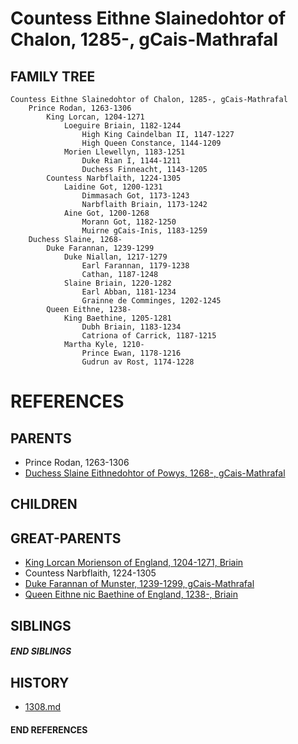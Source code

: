 # Countess Eithne Slainedohtor of Chalon, 1285-, gCais-Mathrafal

## FAMILY TREE
```
Countess Eithne Slainedohtor of Chalon, 1285-, gCais-Mathrafal
    Prince Rodan, 1263-1306
        King Lorcan, 1204-1271
            Loeguire Briain, 1182-1244
                High King Caindelban II, 1147-1227
                High Queen Constance, 1144-1209
            Morien Llewellyn, 1183-1251
                Duke Rian I, 1144-1211
                Duchess Finneacht, 1143-1205
        Countess Narbflaith, 1224-1305
            Laidine Got, 1200-1231
                Dimmasach Got, 1173-1243
                Narbflaith Briain, 1173-1242
            Aine Got, 1200-1268
                Morann Got, 1182-1250
                Muirne gCais-Inis, 1183-1259
    Duchess Slaine, 1268-
        Duke Farannan, 1239-1299
            Duke Niallan, 1217-1279
                Earl Farannan, 1179-1238
                Cathan, 1187-1248
            Slaine Briain, 1220-1282
                Earl Abban, 1181-1234
                Grainne de Comminges, 1202-1245
        Queen Eithne, 1238-
            King Baethine, 1205-1281
                Dubh Briain, 1183-1234
                Catriona of Carrick, 1187-1215
            Martha Kyle, 1210-
                Prince Ewan, 1178-1216
                Gudrun av Rost, 1174-1228

```


# REFERENCES

## PARENTS 
* Prince Rodan, 1263-1306
* [Duchess Slaine Eithnedohtor of Powys, 1268-, gCais-Mathrafal](p/slaine_eithnedohtor_1268.md)

## CHILDREN 


## GREAT-PARENTS 
* [King Lorcan Morienson of England, 1204-1271, Briain](p/lorcan_morienson_1204.md)
* Countess Narbflaith, 1224-1305
* [Duke Farannan of Munster, 1239-1299, gCais-Mathrafal](p/farannan_1239.md)
* [Queen Eithne nic Baethine of England, 1238-, Briain](p/eithne_nic_baethine_1238.md)

## SIBLINGS

##### END SIBLINGS  
## HISTORY
* [1308.md](../h/1308.md)

#### END REFERENCES
